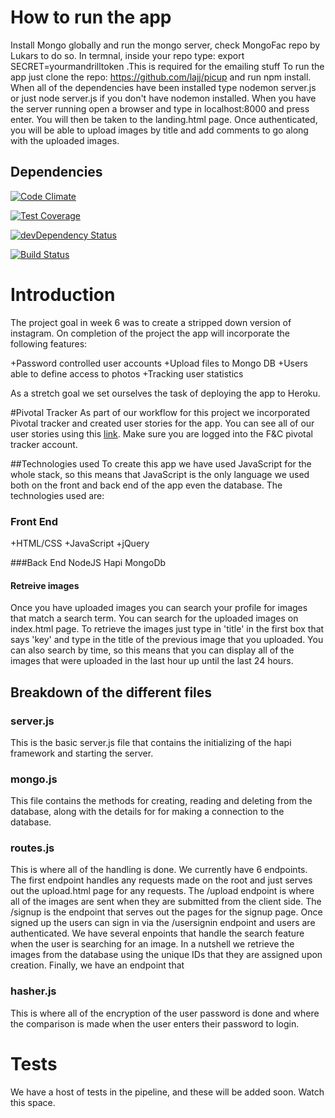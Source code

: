 
 # How to run the app
 Install Mongo globally and run the mongo server, check MongoFac repo by Lukars to do so.
 In termnal, inside your repo type: export SECRET=yourmandrilltoken .This is required for the emailing stuff
 To run the app just clone the repo: https://github.com/lajj/picup and run npm install. When all of the dependencies have been installed type nodemon server.js or just node server.js if you don't have nodemon installed. When you have the server running open a browser and type in localhost:8000 and press enter. You will then be taken to the landing.html page. Once authenticated, you will be able to upload images by title and add comments to go along with the uploaded images.



## Dependencies


[![Code Climate](https://codeclimate.com/github/lajj/picup/badges/gpa.svg)](https://codeclimate.com/github/lajj/picup)

[![Test Coverage](https://codeclimate.com/github/lajj/picup/badges/coverage.svg)](https://codeclimate.com/github/lajj/picup/coverage)

[![devDependency Status](https://david-dm.org/lajj/picup/dev-status.svg)](https://david-dm.org/lajj/picup#info=devDependencies)

[![Build Status](https://travis-ci.org/lajj/picup/.svg?branch=master)](https://travis-ci.org/lajj/picup)

# Introduction
The project goal in week 6 was to create a stripped down version of instagram. On completion of the project the app will incorporate the following features:  

 +Password controlled user accounts
 +Upload files to Mongo DB
 +Users able to define access to photos
 +Tracking user statistics

 As a stretch goal we set ourselves the task of deploying the app to Heroku.

 #Pivotal Tracker
 As part of our workflow for this project we incorporated Pivotal tracker and created user stories for the app. You can see all of our user stories using this  [link](https://www.pivotaltracker.com/n/projects/1368336). Make sure you are logged into the F&C pivotal tracker account.

 ##Technologies used
 To create this app we have used JavaScript for the whole stack, so this means that JavaScript is the only language we used both on the front and back end of the app even the database. The technologies used are:

### Front End
 +HTML/CSS
 +JavaScript
 +jQuery

 ###Back End
 NodeJS
 Hapi
 MongoDb

 #### Retreive images
 Once you have uploaded images you can search your profile for images that match a search term. You can search for the uploaded images on index.html page. To retrieve the images just type in 'title' in the first box that says 'key' and type in the title of the previous image that you uploaded. You can also search by time, so this means that you can display all of the images that were uploaded in the last hour up until the last 24 hours.  

## Breakdown of the different files

### server.js
This is the basic server.js file that contains the initializing of the hapi framework and starting the server.
### mongo.js
This file contains the methods for creating, reading and deleting from the database, along with the details for for making a connection to the database.

### routes.js
This is where all of the handling is done. We currently have 6 endpoints. The first endpoint handles any requests made on the root and just serves out the upload.html page for any requests. The /upload endpoint is where all of the images are sent when they are submitted from the client side. The /signup is the endpoint that serves out the pages for the signup page. Once signed up the users can sign in via the /usersignin endpoint and users are authenticated. We have several enpoints that handle the search feature when the user is searching for an image. In a nutshell we retrieve the images from the database using the unique IDs that they are assigned upon creation. Finally, we have an endpoint that

### hasher.js
This is where all of the encryption of the user password is done and where the comparison is made when the user enters their password to login.

# Tests
We have a host of tests in the pipeline, and these will be added soon. Watch this space.
